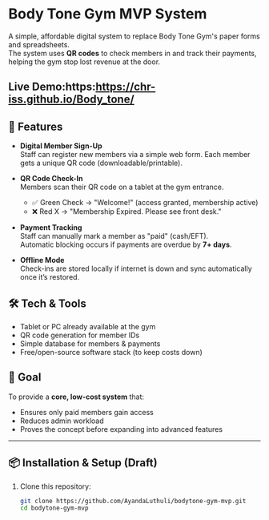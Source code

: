 # Body Tone Gym MVP System

A simple, affordable digital system to replace Body Tone Gym's paper forms and spreadsheets.  
The system uses **QR codes** to check members in and track their payments, helping the gym stop lost revenue at the door.

Live Demo:https:https://chr-iss.github.io/Body_tone/
---

## 🚀 Features

- **Digital Member Sign-Up**  
  Staff can register new members via a simple web form. Each member gets a unique QR code (downloadable/printable).

- **QR Code Check-In**  
  Members scan their QR code on a tablet at the gym entrance.

  - ✅ Green Check → "Welcome!" (access granted, membership active)
  - ❌ Red X → "Membership Expired. Please see front desk."

- **Payment Tracking**  
  Staff can manually mark a member as "paid" (cash/EFT).  
  Automatic blocking occurs if payments are overdue by **7+ days**.

- **Offline Mode**  
  Check-ins are stored locally if internet is down and sync automatically once it’s restored.



## 🛠️ Tech & Tools

- Tablet or PC already available at the gym
- QR code generation for member IDs
- Simple database for members & payments
- Free/open-source software stack (to keep costs down)



## 🎯 Goal

To provide a **core, low-cost system** that:

- Ensures only paid members gain access
- Reduces admin workload
- Proves the concept before expanding into advanced features

---

## 📦 Installation & Setup (Draft)

1. Clone this repository:
   ```bash
   git clone https://github.com/AyandaLuthuli/bodytone-gym-mvp.git
   cd bodytone-gym-mvp
   ```
